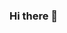 ### Hi there 👋

<!--
**Diginick95/Diginick95** is a ✨ _special_ ✨ repository because its `README.md` (this file) appears on your GitHub profile.

Here are some ideas to get you started:

- 🔭 I’m currently working on Tech Elevator coding bootcamp.
- 🌱 I’m currently learning Javascript.
- 👯 I’m looking to collaborate on (undecided)
- 🤔 I’m looking for help with understanding the ins and outs of the coding career field.
- 💬 Ask me about what I'd like to code for in the future.
- 📫 How to reach me: Email - nicolas021595@gmail.com
- 😄 Pronouns: (He/Him, They/Them)
- ⚡ Fun fact: I like competative pokemon, and have practiced a little bit to make it common hobby for me someday.
-->

